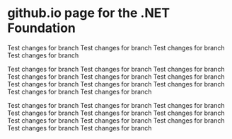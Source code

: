 # github.io page for the .NET Foundation
Test changes for branch
Test changes for branch
Test changes for branch
Test changes for branch



Test changes for branch
Test changes for branch
Test changes for branch
Test changes for branch
Test changes for branch
Test changes for branch
Test changes for branch
Test changes for branch
Test changes for branch
Test changes for branch
Test changes for branch

Test changes for branch
Test changes for branch
Test changes for branch
Test changes for branch
Test changes for branch
Test changes for branch
Test changes for branch
Test changes for branch
Test changes for branch
Test changes for branch
Test changes for branch
